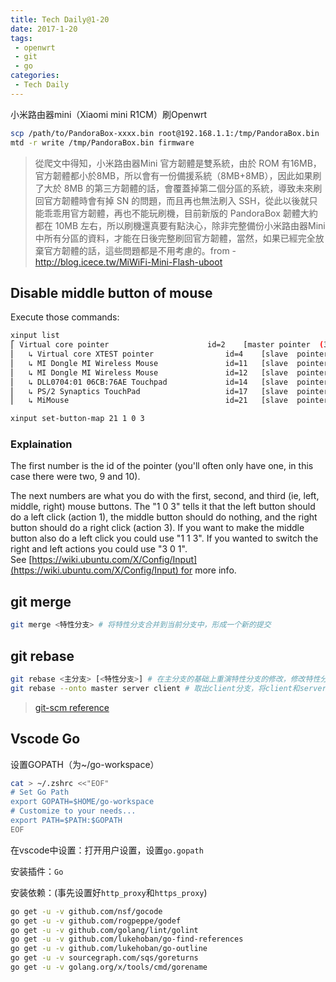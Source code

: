 ```yaml
---
title: Tech Daily@1-20
date: 2017-1-20
tags:
 - openwrt
 - git
 - go
categories:
 - Tech Daily
---
```


小米路由器mini（Xiaomi mini R1CM）刷Openwrt

```bash
scp /path/to/PandoraBox-xxxx.bin root@192.168.1.1:/tmp/PandoraBox.bin
mtd -r write /tmp/PandoraBox.bin firmware
```



> 從爬文中得知，小米路由器Mini 官方韌體是雙系統，由於 ROM 有16MB，官方韌體都小於8MB，所以會有一份備援系統（8MB+8MB），因此如果刷了大於 8MB 的第三方韌體的話，會覆蓋掉第二個分區的系統，導致未來刷回官方韌體時會有掉 SN 的問題，而且再也無法刷入 SSH，從此以後就只能乖乖用官方韌體，再也不能玩刷機，目前新版的 PandoraBox 韌體大約都在 10MB 左右，所以刷機還真要有點決心，除非完整備份小米路由器Mini 中所有分區的資料，才能在日後完整刷回官方韌體，當然，如果已經完全放棄官方韌體的話，這些問題都是不用考慮的。from -  http://blog.icece.tw/MiWiFi-Mini-Flash-uboot



## Disable middle button of mouse

Execute those commands:

```bash
xinput list
⎡ Virtual core pointer                    	id=2	[master pointer  (3)]
⎜   ↳ Virtual core XTEST pointer              	id=4	[slave  pointer  (2)]
⎜   ↳ MI Dongle MI Wireless Mouse             	id=11	[slave  pointer  (2)]
⎜   ↳ MI Dongle MI Wireless Mouse             	id=12	[slave  pointer  (2)]
⎜   ↳ DLL0704:01 06CB:76AE Touchpad           	id=14	[slave  pointer  (2)]
⎜   ↳ PS/2 Synaptics TouchPad                 	id=17	[slave  pointer  (2)]
⎜   ↳ MiMouse                                 	id=21	[slave  pointer  (2)]

xinput set-button-map 21 1 0 3
```
<!--more-->
### **Explaination** 

The first number is the id of the pointer (you'll often only have one, in this case there were two, 9 and 10).

The next numbers are what you do with the first, second, and third (ie, left, middle, right) mouse buttons. The "1 0 3" tells it that the left button should do a left click (action 1), the middle button should do nothing, and the right button should do a right click (action 3). If you want to make the middle button also do a left click you could use "1 1 3". If you wanted to switch the right and left actions you could use "3 0 1". See [https://wiki.ubuntu.com/X/Config/Input](https://wiki.ubuntu.com/X/Config/Input) for more info.



## git merge

```bash
git merge <特性分支> # 将特性分支合并到当前分支中，形成一个新的提交
```



## git rebase

```bash
git rebase <主分支> [<特性分支>] # 在主分支的基础上重演特性分支的修改，修改特性分支的历史（变基）
git rebase --onto master server client # 取出client分支，将client和server的共同祖先之后的变化在master上重演一遍
```

> [git-scm reference](https://git-scm.com/book/zh/v1/Git-%E5%88%86%E6%94%AF-%E5%88%86%E6%94%AF%E7%9A%84%E8%A1%8D%E5%90%88)



## Vscode Go	

设置GOPATH（为~/go-workspace）

```bash
cat > ~/.zshrc <<"EOF"
# Set Go Path
export GOPATH=$HOME/go-workspace
# Customize to your needs...
export PATH=$PATH:$GOPATH
EOF
```

在vscode中设置：打开用户设置，设置`go.gopath`

安装插件：`Go`

安装依赖：(事先设置好`http_proxy`和`https_proxy`)
```bash
go get -u -v github.com/nsf/gocode
go get -u -v github.com/rogpeppe/godef
go get -u -v github.com/golang/lint/golint
go get -u -v github.com/lukehoban/go-find-references
go get -u -v github.com/lukehoban/go-outline
go get -u -v sourcegraph.com/sqs/goreturns
go get -u -v golang.org/x/tools/cmd/gorename
```


